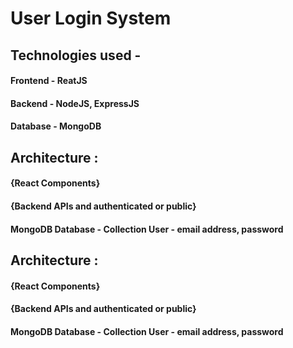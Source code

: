 # User Login System

## Technologies used - 
####                     Frontend - ReatJS
####                     Backend  - NodeJS, ExpressJS
####                     Database - MongoDB 


## Architecture  :
####  {React Components}
####  {Backend APIs and authenticated or public}
####  MongoDB Database - Collection User - email address, password

## Architecture  :
####  {React Components}
####  {Backend APIs and authenticated or public}
####  MongoDB Database - Collection User - email address, password

